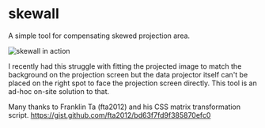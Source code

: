 # skewall
A simple tool for compensating skewed projection area.

![skewall in action](http://g.recordit.co/52hU8DuuIn.gif)

I recently had this struggle with fitting the projected image to match the background on the projection screen but the data projector itself can't be placed on the right spot to face the projection screen directly. This tool is an ad-hoc on-site solution to that. 

Many thanks to Franklin Ta (fta2012) and his CSS matrix transformation script.
https://gist.github.com/fta2012/bd63f7fd9f385870efc0
